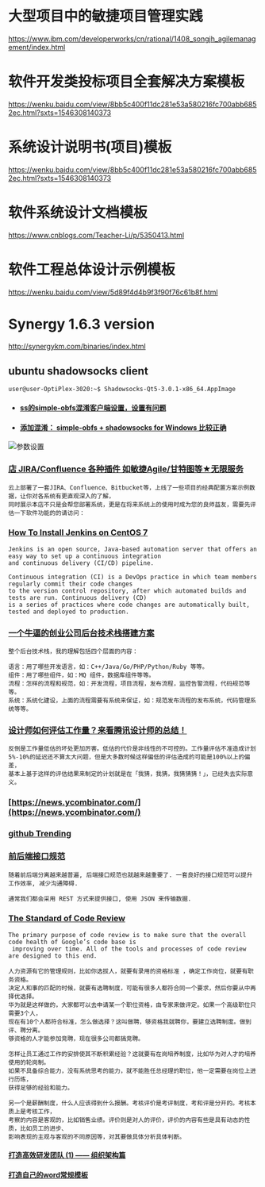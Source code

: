 # 大型项目中的敏捷项目管理实践
https://www.ibm.com/developerworks/cn/rational/1408_songjh_agilemanagement/index.html
# 软件开发类投标项目全套解决方案模板
https://wenku.baidu.com/view/8bb5c400f11dc281e53a580216fc700abb6852ec.html?sxts=1546308140373
# 系统设计说明书(项目)模板
https://wenku.baidu.com/view/8bb5c400f11dc281e53a580216fc700abb6852ec.html?sxts=1546308140373
# 软件系统设计文档模板
https://www.cnblogs.com/Teacher-Li/p/5350413.html
# 软件工程总体设计示例模板
https://wenku.baidu.com/view/5d89f4d4b9f3f90f76c61b8f.html
# Synergy 1.6.3 version
http://synergykm.com/binaries/index.html

## ubuntu shadowsocks client 
```text
user@user-OptiPlex-3020:~$ Shadowsocks-Qt5-3.0.1-x86_64.AppImage
```
- #### [ss的simple-obfs混淆客户端设置，设置有问题](https://blog.csdn.net/y201619819/article/details/84867171)
- #### [添加混淆： simple-obfs + shadowsocks for Windows 比较正确](https://cokebar.info/archives/1988)
![参数设置](https://cokebar.info/wp-content/uploads/2017/03/ss-win-obfs.png)

### [店 JIRA/Confluence 各种插件 如敏捷Agile/甘特图等★无限服务](https://item.taobao.com/item.htm?spm=a230r.1.14.1.3b1b5a16qMYirR&id=556134499024&ns=1&abbucket=9#detail)
```text
云上部署了一套JIRA、Confluence、Bitbucket等，上线了一些项目的经典配置方案示例数据，让你对各系统有更直观深入的了解，
同时展示本店不只是会帮您部署系统，更是在将来系统上的使用时成为您的良师益友，需要先评估一下软件功能的的请访问：
```

### [How To Install Jenkins on CentOS 7](https://linuxize.com/post/how-to-install-jenkins-on-centos-7/)
```text
Jenkins is an open source, Java-based automation server that offers an easy way to set up a continuous integration 
and continuous delivery (CI/CD) pipeline.

Continuous integration (CI) is a DevOps practice in which team members regularly commit their code changes 
to the version control repository, after which automated builds and tests are run. Continuous delivery (CD) 
is a series of practices where code changes are automatically built, tested and deployed to production.
```

### [一个牛逼的创业公司后台技术栈搭建方案](https://zhuanlan.zhihu.com/p/71267807)
```text
整个后台技术栈，我的理解包括四个层面的内容：

语言：用了哪些开发语言，如：C++/Java/Go/PHP/Python/Ruby 等等。
组件：用了哪些组件，如：MQ 组件，数据库组件等等。
流程：怎样的流程和规范，如：开发流程，项目流程，发布流程，监控告警流程，代码规范等等。
系统：系统化建设，上面的流程需要有系统来保证，如：规范发布流程的发布系统，代码管理系统等等。
```

### [设计师如何评估工作量？来看腾讯设计师的总结！](https://www.uisdc.com/how-designers-assess-workloads)
```
反倒是工作量低估的坏处更加厉害。低估的代价是非线性的不可控的。工作量评估不准造成计划5%-10%的延迟还不算太大问题，但是大多数时候这样偏低的评估造成的可能是100%以上的偏差，
基本上基于这样的评估结果来制定的计划就是在「我猜，我猜，我猜猜猜！」，已经失去实际意义。
```

### [https://news.ycombinator.com/](https://news.ycombinator.com/)
### [github Trending](https://github.com/trending)

### [前后端接口规范](https://github.com/f2e-journey/treasure/blob/master/api.md)
```
随着前后端分离越来越普遍, 后端接口规范也就越来越重要了. 一套良好的接口规范可以提升工作效率, 减少沟通障碍.

通常我们都会采用 REST 方式来提供接口, 使用 JSON 来传输数据.
```

### [The Standard of Code Review](https://google.github.io/eng-practices/review/reviewer/standard.html)
```
The primary purpose of code review is to make sure that the overall code health of Google’s code base is
 improving over time. All of the tools and processes of code review are designed to this end.
```

```
人力资源有它的管理规则，比如你选拔人，就要有录用的资格标准 ，确定工作岗位，就要有职务资格。
决定人和事的匹配的时候，就要有选聘制度，可能有很多人都符合同一个要求，然后你要从中再择优选择。
华为就是这样做的，大家都可以去申请某一个职位资格，由专家来做评定。如果一个高级职位只需要3个人，
现在有10个人都符合标准，怎么做选择？这叫做聘，够资格我就聘你，要建立选聘制度。做到评、聘分离。
够资格的人才能参加竞聘，现在很多公司都搞竞聘。

怎样让员工通过工作的安排使其不断积累经验？这就要有在岗培养制度，比如华为对人才的培养使用的轮岗制。
如果不具备综合能力，没有系统思考的能力，就不能胜任总经理的职位，他一定需要在岗位上进行历练，
获得足够的经验和能力。

另一个是薪酬制度，什么人应该得到什么报酬。考核评价是考评制度，考和评是分开的。考核本质上是考核工作，
考察的内容是客观的，比如销售业绩。评价则是对人的评价，评价的内容有些是具有动态的性质，比如员工的进步、
影响表现的主观与客观的不同原因等，对其要做具体分析具体判断。
```

#### [打造高效研发团队 (1) —— 组织架构篇](https://my.oschina.net/huangyong/blog/1812037)

#### [打造自己的word常规模板](https://zhuanlan.zhihu.com/p/22737822)
